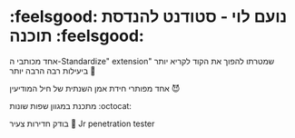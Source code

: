 # :feelsgood: נועם לוי - סטודנט להנדסת תוכנה :feelsgood:
  אחד מכותבי ה-Standardize" extension" שמטרתו להפוך את הקוד לקריא יותר ביעילות רבה הרבה יותר 🤖

  אחד מפותרי חידת אמן השנתית של חיל המודיעין :smiling_imp:

  מתכנת במגוון שפות שונות :octocat:
  
  בודק חדירות צעיר 🎣 Jr penetration tester 
